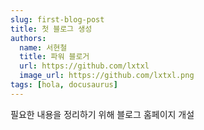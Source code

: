 ```yaml
---
slug: first-blog-post
title: 첫 블로그 생성
authors:
  name: 서현철
  title: 파워 블로거
  url: https://github.com/lxtxl
  image_url: https://github.com/lxtxl.png
tags: [hola, docusaurus]
---
```


필요한 내용을 정리하기 위해 블로그 홈페이지 개설